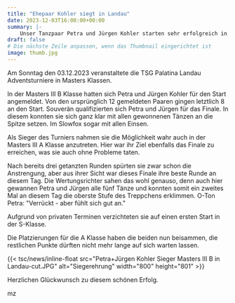 ```yaml
---
title: "Ehepaar Kohler siegt in Landau"
date: 2023-12-03T16:00:00+00:00
summary: |-
    Unser Tanzpaar Petra und Jürgen Kohler starten sehr erfolgreich in Landau am 03.12.2023.
draft: false
# Die nächste Zeile anpassen, wenn das Thumbnail eingerichtet ist
image: thumb.jpg
---
```



Am Sonntag den 03.12.2023 veranstaltete die TSG Palatina Landau Adventsturniere in Masters Klassen.

In der Masters III B Klasse hatten sich Petra und Jürgen Kohler für den Start angemeldet.
Von den ursprünglich 12 gemeldeten Paaren gingen letztlich 8 an den Start.
Souverän qualifizierten sich Petra und Jürgen für das Finale.
In diesem konnten sie sich ganz klar mit allen gewonnenen Tänzen an die Spitze setzen.
Im Slowfox sogar mit allen Einsen.

Als Sieger des Turniers nahmen sie die Möglichkeit wahr auch in der Masters III A Klasse anzutreten.
Hier war ihr Ziel ebenfalls das Finale zu erreichen, was sie auch ohne Probleme taten.

Nach bereits drei getanzten Runden spürten sie zwar schon die Anstrengung, aber aus ihrer Sicht war dieses Finale ihre beste Runde an diesem Tag.
Die Wertungsrichter sahen das wohl genauso, denn auch hier gewannen Petra und Jürgen alle fünf Tänze und konnten somit ein zweites Mal an diesem Tag die oberste Stufe des Treppchens erklimmen.
O-Ton Petra: "Verrückt - aber fühlt sich gut an."

Aufgrund von privaten Terminen verzichteten sie auf einen ersten Start in der S-Klasse.

Die Platzierungen für die A Klasse haben die beiden nun beisammen, die restlichen Punkte dürften nicht mehr lange auf sich warten lassen.


<!-- Das ist ein einzelnes Bild: -->
{{< tsc/news/inline-float src="Petra+Jürgen Kohler Sieger Masters III B in Landau-cut.JPG" alt="Siegerehrung" width="800" height="801" >}}

Herzlichen Glückwunsch zu diesem schönen Erfolg.

mz
